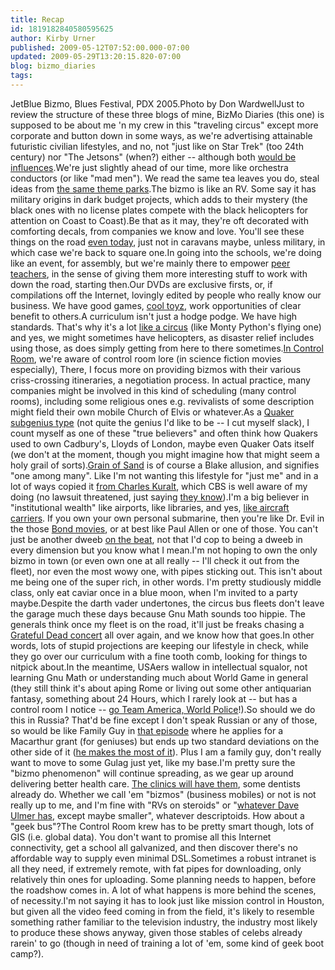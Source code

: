 ```yaml
---
title: Recap
id: 1819182840580595625
author: Kirby Urner
published: 2009-05-12T07:52:00.000-07:00
updated: 2009-05-29T13:20:15.820-07:00
blog: bizmo_diaries
tags: 
---
```


[](http://photos1.blogger.com/img/254/1836/640/jetbluesm.jpg) JetBlue Bizmo, Blues Festival, PDX 2005.Photo by Don WardwellJust to review the structure of these three blogs of mine, BizMo Diaries (this one) is supposed to be about me 'n my crew in this "traveling circus" except more corporate and button down in some ways, as we're advertising attainable futuristic civilian lifestyles, and no, not "just like on Star Trek" (too 24th century) nor "The Jetsons" (when?) either -- although both [would be influences](http://controlroom.blogspot.com/2007/03/thirsters-again.html).We're just slightly ahead of our time, more like orchestra conductors (or like "mad men").  We read the same tea leaves you do, steal ideas from [the same theme parks](http://controlroom.blogspot.com/2008/07/epcot-makeover.html).The bizmo is like an RV.  Some say it has military origins in dark budget projects, which adds to their mystery (the black ones with no license plates compete with the black helicopters for attention on Coast to Coast).Be that as it may, they're oft decorated with comforting decals, from companies we know and love.  You'll see these things on the road [even today](http://mybizmo.blogspot.com/2008/03/on-road.html), just not in caravans maybe, unless military, in which case we're back to square one.In going into the schools, we're doing like an event, for assembly, but we're mainly there to empower [peer teachers](http://mybizmo.blogspot.com/2008/03/on-road.html), in the sense of giving them more interesting stuff to work with down the road, starting then.Our DVDs are exclusive firsts, or, if compilations off the Internet, lovingly edited by people who really know our business.  We have good games, [cool toyz](http://controlroom.blogspot.com/2009/01/mathematical-toyz.html), work opportunities of clear benefit to others.A curriculum isn't just a hodge podge.  We have high standards. That's why it's a lot [like a circus](http://mybizmo.blogspot.com/2006/05/traveling-circus.html) (like Monty Python's flying one) and yes, we might sometimes have helicopters, as disaster relief includes using those, as does simply getting from here to there sometimes.[In Control Room](http://controlroom.blogspot.com/), we're aware of control room lore (in science fiction movies especially), There, I focus more on providing bizmos with their various criss-crossing itineraries, a negotiation process.  In actual practice, many companies might be involved in this kind of scheduling (many control rooms), including some religious ones e.g. revivalists of some description might field their own mobile Church of Elvis or whatever.[](http://www.flickr.com/photos/17157315@N00/2903298685/)As a [Quaker subgenius type](http://www.grunch.net/synergetics/quakes.html) (not quite the genius I'd like to be -- I cut myself slack), I count myself as one of these "true believers" and often think how Quakers used to own Cadbury's, Lloyds of London, maybe even Quaker Oats itself (we don't at the moment, though you might imagine how that might seem a holy grail of sorts).[Grain of Sand](http://worldgame.blogspot.com/) is of course a Blake allusion, and signifies "one among many".  Like I'm not wanting this lifestyle for "just me" and in a lot of ways copied it [from Charles Kuralt](http://worldgame.blogspot.com/2005/01/more-about-bizmos.html), which CBS is well aware of my doing (no lawsuit threatened, just saying [they know](http://controlroom.blogspot.com/2006/09/our-columbia-river.html)).I'm a big believer in "institutional wealth" like airports, like libraries, and yes, [like aircraft carriers](http://mybizmo.blogspot.com/2008/12/some-youtube-r.html).  If you own your own personal submarine, then you're like Dr. Evil in the those [Bond movies](http://worldgame.blogspot.com/2006/12/casino-royale-movie-review.html), or at best like Paul Allen or one of those.  You can't just be another dweeb [on the beat](http://controlroom.blogspot.com/2009/05/back-on-beat.html), not that I'd cop to being a dweeb in every dimension but you know what I mean.I'm not hoping to own the only bizmo in town (or even own one at all really -- I'll check it out from the fleet), nor even the most wowy one, with pipes sticking out.  This isn't about me being one of the super rich, in other words.  I'm pretty studiously middle class, only eat caviar once in a blue moon, when I'm invited to a party maybe.Despite the darth vader undertones, the circus bus fleets don't leave the garage much these days because Gnu Math sounds too hippie.  The generals think once my fleet is on the road, it'll just be freaks chasing a [Grateful Dead concert](http://controlroom.blogspot.com/2006/01/islamic-art.html) all over again, and we know how that goes.In other words, lots of stupid projections are keeping our lifestyle in check, while they go over our curriculum with a fine tooth comb, looking for things to nitpick about.In the meantime, USAers wallow in intellectual squalor, not learning Gnu Math or understanding much about World Game in general (they still think it's about aping Rome or living out some other antiquarian fantasy, something about 24 Hours, which I rarely look at -- but has a control room I notice -- [go Team America, World Police](http://worldgame.blogspot.com/2004/12/team-america-world-police-movie-review_04.html)!).So should we do this in Russia?  That'd be fine except I don't speak Russian or any of those, so would be like Family Guy in [that episode](http://www.youtube.com/watch?v=Y2m45w2VDuM&feature=related) where he applies for a Macarthur grant (for geniuses) but ends up two standard deviations on the other side of it ([he makes the most of it](http://www.youtube.com/watch?v=KG-fttUB6uw)).  Plus I am a family guy, don't really want to move to some Gulag just yet, like my base.I'm pretty sure the "bizmo phenomenon" will continue spreading, as we gear up around delivering better health care.  [The clinics will have them](http://www.flickr.com/photos/17157315@N00/3576959706/), some dentists already do.  Whether we call 'em "bizmos" (business mobiles) or not is not really up to me, and I'm fine with "RVs on steroids" or "[whatever Dave Ulmer has](http://mybizmo.blogspot.com/2005/09/daves-bizmo.html), except maybe smaller", whatever descriptoids.  How about a "geek bus"?The Control Room krew has to be pretty smart though, lots of GIS (i.e. global data).  You don't want to promise all this Internet connectivity, get a school all galvanized, and then discover there's no affordable way to supply even minimal DSL.Sometimes a robust intranet is all they need, if extremely remote, with fat pipes for downloading, only relatively thin ones for uploading.  Some planning needs to happen, before the roadshow comes in.  A lot of what happens is more behind the scenes, of necessity.I'm not saying it has to look just like mission control in Houston, but given all the video feed coming in from the field, it's likely to resemble something rather familiar to the television industry, the industry most likely to produce these shows anyway, given those stables of celebs already rarein' to go (though in need of training a lot of 'em, some kind of geek boot camp?).